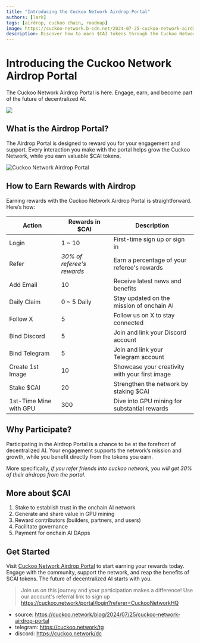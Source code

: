 ```yaml
---
title: "Introducing the Cuckoo Network Airdrop Portal"
authors: [lark]
tags: [airdrop, cuckoo chain, roadmap]
image: https://cuckoo-network.b-cdn.net/2024-07-25-cuckoo-network-airdrop-portal.webp
description: Discover how to earn $CAI tokens through the Cuckoo Network Airdrop Portal. Engage, support, and benefit from decentralized AI today!
---
```


# Introducing the Cuckoo Network Airdrop Portal

The Cuckoo Network Airdrop Portal is here. Engage, earn, and become part of the future of decentralized AI.

![](https://cuckoo-network.b-cdn.net/2024-07-25-cuckoo-network-airdrop-portal.webp)

## What is the Airdrop Portal?

The Airdrop Portal is designed to reward you for your engagement and support. Every interaction you make with the portal helps grow the Cuckoo Network, while you earn valuable $CAI tokens.

![Cuckoo Network Airdrop Portal](https://cuckoo-network.b-cdn.net/airdrop-portal.webp "Cuckoo Network Airdrop Portal")

## How to Earn Rewards with Airdrop

Earning rewards with the Cuckoo Network Airdrop Portal is straightforward. Here’s how:

| Action                 | Rewards in $CAI            | Description                                    |
| ---------------------- | -------------------------- | ---------------------------------------------- |
| Login                  | 1 ~ 10                     | First-time sign up or sign in                  |
| Refer                  | _30% of referee's rewards_ | Earn a percentage of your referee's rewards    |
| Add Email              | 10                         | Receive latest news and benefits               |
| Daily Claim            | 0 ~ 5 Daily                | Stay updated on the mission of onchain AI      |
| Follow X               | 5                          | Follow us on X to stay connected               |
| Bind Discord           | 5                          | Join and link your Discord account             |
| Bind Telegram          | 5                          | Join and link your Telegram account            |
| Create 1st Image       | 10                         | Showcase your creativity with your first image |
| Stake $CAI             | 20                         | Strengthen the network by staking $CAI         |
| 1st-Time Mine with GPU | 300                        | Dive into GPU mining for substantial rewards   |

## Why Participate?

Participating in the Airdrop Portal is a chance to be at the forefront of decentralized AI. Your engagement supports the network’s mission and growth, while you benefit directly from the tokens you earn.

More specifically, _if you refer friends into cuckoo network, you will get 30% of their airdrops from the portal._

## More about $CAI

1. Stake to establish trust in the onchain AI network
2. Generate and share value in GPU mining
3. Reward contributors (builders, partners, and users)
4. Facilitate governance
5. Payment for onchain AI DApps

## Get Started

Visit [Cuckoo Network Airdrop Portal](https://cuckoo.network/portal/airdrop) to start earning your rewards today. Engage with the community, support the network, and reap the benefits of $CAI tokens. The future of decentralized AI starts with you.

> Join us on this journey and your participation makes a difference! Use our account's referral link to sign up https://cuckoo.network/portal/login?referer=CuckooNetworkHQ

- source: https://cuckoo.network/blog/2024/07/25/cuckoo-network-airdrop-portal
- telegram: https://cuckoo.network/tg
- discord: https://cuckoo.network/dc
